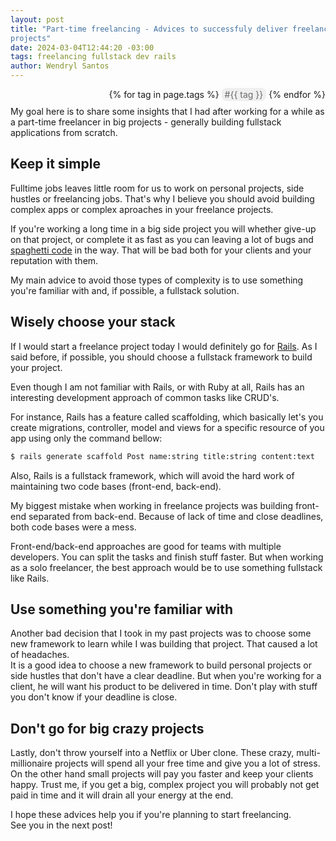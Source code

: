 ```yaml
---
layout: post
title: "Part-time freelancing - Advices to successfuly deliver freelancing
projects"
date: 2024-03-04T12:44:20 -03:00
tags: freelancing fullstack dev rails
author: Wendryl Santos
---
```

<style>
  .tags {
    text-align: right;
    margin-bottom: 10px;
  }
  
  .tags span {
    background: #efefef;
    color: #696969;
    border-radius: 8px;
    padding: 2px 5px;
  }
</style>
<div class="tags">
  {% for tag in page.tags %}
    <span>#{{ tag }}</span>
  {% endfor %}
</div>
My goal here is to share some insights that I had after working for a while as a
part-time freelancer in big projects - generally building fullstack applications
from scratch.

## Keep it simple
Fulltime jobs leaves little room for us to work on personal projects, side
hustles or freelancing jobs. That's  why I believe you should avoid building
complex apps or complex aproaches
in your freelance projects.  

If you're working a long time in a big side project you will whether give-up on
that project, or complete it as fast as you can leaving a lot of bugs and
[spaghetti code](https://en.wikipedia.org/wiki/Spaghetti_code) in the way.
That will be bad both for your clients and your reputation with them.

My main advice to avoid those types of complexity is to use something you're
familiar with and, if possible, a fullstack solution.

## Wisely choose your stack
If I would start a freelance project today I would definitely go for
[Rails](https://rubyonrails.org/). As I said before, if possible,
you should choose a fullstack framework to build your project.

Even though I am not familiar with Rails, or with Ruby at all, Rails has an
interesting development approach of common tasks like CRUD's.

For instance, Rails has a feature called scaffolding, which basically let's you
create migrations, controller, model and views for a specific resource of you
app using only the command bellow:

```bash
$ rails generate scaffold Post name:string title:string content:text
```

Also, Rails is a fullstack framework, which will avoid the hard work of
maintaining two code bases (front-end, back-end).

My biggest mistake when working in freelance projects was building front-end
separated from back-end. Because of lack of time and close deadlines, both code bases were a mess.

Front-end/back-end approaches are good for teams with multiple developers. You 
can split the tasks and finish stuff faster. But when working as a solo
freelancer, the best approach would be to use something fullstack like Rails.

## Use something you're familiar with
Another bad decision that I took in my past projects was to choose some new
framework to learn while I was building that project. That caused a lot of
headaches.  
It is a good idea to choose a new framework to build personal projects
or side hustles that don't have a clear deadline. But when you're working
for a client, he will want his product to be delivered in time. Don't play
with stuff you don't know if your deadline is close. 

## Don't go for big crazy projects
Lastly, don't throw yourself into a Netflix or Uber clone. These
crazy, multi-millionaire projects will spend all your free time and give you a
lot of stress. On the other hand small projects will pay you faster and keep
your clients happy.
Trust me, if you get a big, complex project you will probably not get paid in
time and it will drain all your energy at the end.

I hope these advices help you if you're planning to start freelancing.  
See you in the next post!
